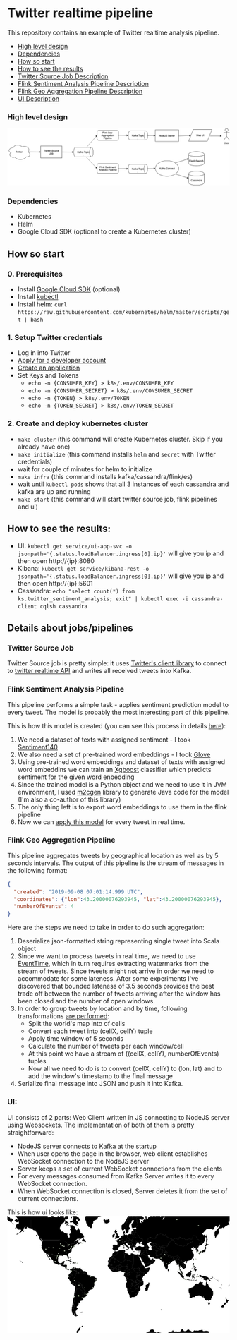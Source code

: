 # Twitter realtime pipeline

This repository contains an example of Twitter realtime analysis pipeline.

* [High level design](#high-level-design)
* [Dependencies](#dependencies)
* [How so start](#how-to-start)
* [How to see the results](#how-to-see-the-results)
* [Twitter Source Job Description](#twitter-source-job)
* [Flink Sentiment Analysis Pipeline Description](#flink-sentiment-analysis-pipeline)
* [Flink Geo Aggregation Pipeline Description](#flink-geo-aggregation-pipeline)
* [UI Description](#ui)

### High level design
![alt text](images/Design.png "Logo Title Text 1")

### Dependencies
- Kubernetes
- Helm
- Google Cloud SDK (optional to create a Kubernetes cluster)

## How so start 

### 0. Prerequisites
- Install [Google Cloud SDK](https://cloud.google.com/sdk/install) (optional)
- Install [kubectl](https://kubernetes.io/docs/tasks/tools/install-kubectl/)
- Install helm: `curl https://raw.githubusercontent.com/kubernetes/helm/master/scripts/get | bash`

### 1. Setup Twitter credentials
- Log in into Twitter 
- [Apply for a developer account](https://developer.twitter.com/en/apply)
- [Create an application](https://developer.twitter.com/en/apps/create)
- Set Keys and Tokens
    * `echo -n {CONSUMER_KEY} > k8s/.env/CONSUMER_KEY`
    * `echo -n {CONSUMER_SECRET} > k8s/.env/CONSUMER_SECRET`
    * `echo -n {TOKEN} > k8s/.env/TOKEN`
    * `echo -n {TOKEN_SECRET} > k8s/.env/TOKEN_SECRET`

### 2. Create and deploy kubernetes cluster
- `make cluster`  (this command will create Kubernetes cluster. Skip if you already have one)
- `make initialize` (this command installs `helm` and `secret` with Twitter credentials)
- wait for couple of minutes for helm to initialize
- `make infra` (this command installs kafka/cassandra/flink/es)
- wait until `kubectl pods` shows that all 3 instances of each cassandra and kafka are up and running
- `make start` (this command will start twitter source job, flink pipelines and ui)

## How to see the results:
- UI: `kubectl get service/ui-app-svc -o jsonpath='{.status.loadBalancer.ingress[0].ip}'` will give you ip and then open http://{ip}:8080
- Kibana: `kubectl get service/kibana-rest -o jsonpath='{.status.loadBalancer.ingress[0].ip}'` will give you ip and then open http://{ip}:5601
- Cassandra: `echo "select count(*) from ks.twitter_sentiment_analysis; exit" | kubectl exec -i cassandra-client cqlsh cassandra` 

## Details about jobs/pipelines

### Twitter Source Job
Twitter Source job is pretty simple: it uses [Twitter's client library](https://github.com/twitter/hbc) to connect to [twitter realtime API](https://developer.twitter.com/en/docs/tweets/filter-realtime/api-reference/post-statuses-filter) and writes all received tweets into Kafka. 

### Flink Sentiment Analysis Pipeline
This pipeline performs a simple task - applies sentiment prediction model to every tweet. 
The model is probably the most interesting part of this pipeline. 

This is how this model is created (you can see this process in details [here](https://github.com/krinart/twitter-realtime-pipeline/blob/master/ml/Sentiment%20Analysis.ipynb)):
1. We need a dataset of texts with assigned sentiment - I took [Sentiment140](http://help.sentiment140.com/for-students/) 
2. We also need a set of pre-trained word embeddings - I took [Glove](https://nlp.stanford.edu/projects/glove/)
3. Using pre-trained word embeddings and dataset of texts with assigned word embeddins we can train an [Xgboost](https://xgboost.readthedocs.io/en/latest/) classifier which predicts sentiment for the given word enbedding
4. Since the trained model is a Python object and we need to use it in JVM environment, I used [m2cgen](https://github.com/BayesWitnesses/m2cgen) library to generate Java code for the model (I'm also a co-author of this library)
5. The only thing left is to export word embeddings to use them in the flink pipeline
6. Now we can [apply this model](https://github.com/krinart/twitter-realtime-pipeline/blob/master/flink_pipeline/src/main/scala/flink_pipeline/ScoreTweetMap.scala#L11-L18) for every tweet in real time.

### Flink Geo Aggregation Pipeline
This pipeline aggregates tweets by geographical location as well as by 5 seconds intervals.
The output of this pipeline is the stream of messages in the following format:
```json
{
  "created": "2019-09-08 07:01:14.999 UTC",
  "coordinates": {"lon":43.20000076293945, "lat":43.20000076293945},
  "numberOfEvents": 4
}
```
Here are the steps we need to take in order to do such aggregation:
1. Deserialize json-formatted string representing single tweet into Scala object
2. Since we want to process tweets in real time, we need to use [EventTime](https://ci.apache.org/projects/flink/flink-docs-stable/dev/event_time.html), 
which in turn requires extracting watermarks from the stream of tweets. 
Since tweets might not arrive in order we need to accommodate for some lateness. 
After some experiments I've discovered that bounded lateness of 3.5 seconds provides the best trade off between the number of 
tweets arriving after the window has been closed and the number of open windows.
3. In order to group tweets by location and by time, following transformations [are performed](https://github.com/krinart/twitter-realtime-pipeline/blob/master/flink_pipeline/src/main/scala/flink_pipeline/utils/pipelines.scala#L48-L65):
    * Split the world's map into of cells
    * Convert each tweet into (cellX, cellY) tuple
    * Apply time window of 5 seconds
    * Calculate the number of tweets per each window/cell
    * At this point we have a stream of ((cellX, cellY), numberOfEvents) tuples
    * Now all we need to do is to convert (cellX, cellY) to (lon, lat) and to add the window's timestamp to the final message
4. Serialize final message into JSON and push it into Kafka.

### UI:

UI consists of 2 parts: Web Client written in JS connecting to NodeJS server using Websockets.
The implementation of both of them is pretty straightforward:
- NodeJS server connects to Kafka at the startup
- When user opens the page in the browser, web client establishes WebSocket connection to the NodeJS server
- Server keeps a set of current WebSocket connections from the clients
- For every messages consumed from Kafka Server writes it to every WebSocket connection.
- When WebSocket connection is closed, Server deletes it from the set of current connections. 

This is how ui looks like:
![alt text](images/geo-ui.gif "Logo Title Text 1")

